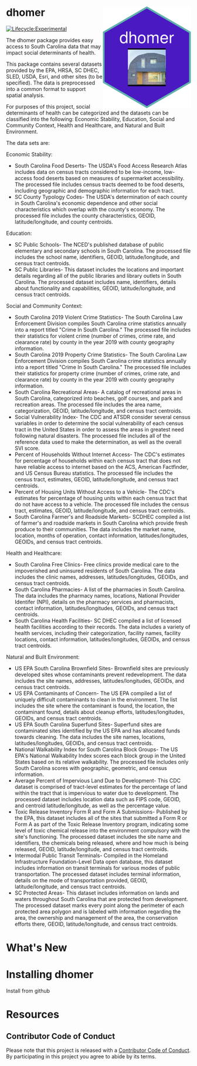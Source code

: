 
# dhomer <img src="man/figures/logo.png" align="right" />

[![Lifecycle:Experimental](https://img.shields.io/badge/Lifecycle-Experimental-339999)](https://lifecycle.r-lib.org/articles/stages.html#experimental)



The dhomer package provides easy access to South Carolina data that may impact social determinants of health.

This package contains several datasets provided by the EPA, HRSA, SC DHEC, SLED, USDA, Esri, and other sites (to be specified).  The data is preprocessed into a common format to support spatial analysis.

For purposes of this project, social determinants of health can be categorized and the datasets can be classified into the following: Economic Stability, Education, Social and Community Context, Health and Healthcare, and Natural and Built Environment.

The data sets are:

Economic Stability:
* South Carolina Food Deserts- The USDA's Food Access Research Atlas includes data on census tracts considered to be low-income, low-access food deserts based on measures of supermarket accessibility. The processed file includes census tracts deemed to be food deserts, including geographic and demographic information for each tract.
* SC County Typology Codes- The USDA's determination of each county in South Carolina's economic dependence and other social characteristics which overlap with the county's economy. The processed file includes the county characteristics, GEOID, latitude/longitude, and county centroids.

Education:
* SC Public Schools- The NCED's published database of public elementary and secondary schools in South Carolina. The processed file includes the school name, identifiers, GEOID, latitude/longitude, and census tract centroids.
* SC Public Libraries- This dataset includes the locations and important details regarding all of the public libraries and library outlets in South Carolina. The processed dataset includes name, identifiers, details about functionality and capabilities, GEOID, latitude/longitude, and census tract centroids.

Social and Community Context:
* South Carolina 2019 Violent Crime Statistics- The South Carolina Law Enforcement Division compiles South Carolina crime statistics annually into a report titled "Crime In South Carolina." The processed file includes their statistics for violent crime (number of crimes, crime rate, and clearance rate) by county in the year 2019 with county geography information.
* South Carolina 2019 Property Crime Statistics- The South Carolina Law Enforcement Division compiles South Carolina crime statistics annually into a report titled "Crime In South Carolina." The processed file includes their statistics for property crime (number of crimes, crime rate, and clearance rate) by county in the year 2019 with county geography information.
* South Carolina Recreational Areas- A catalog of recreational areas in South Carolina, categorized into beaches, golf courses, and park and recreation areas. The processed file includes the area name, categorization, GEOID, latitude/longitude, and census tract centroids.
* Social Vulnerability Index- The CDC and ATSDR consider several census variables in order to determine the social vulnerability of each census tract in the United States in order to assess the areas in greatest need following natural disasters. The processed file includes all of the reference data used to make the determination, as well as the overall SVI score.
* Percent of Households Without Internet Access- The CDC's estimates for percentage of households within each census tract that does not have reliable access to internet based on the ACS, American Factfinder, and US Census Bureau statistics. The processed file includes the census tract, estimates, GEOID, latitude/longitude, and census tract centroids.
* Percent of Housing Units Without Access to a Vehicle- The CDC's estimates for percentage of housing units within each census tract that do not have access to a vehicle. The processed file includes the census tract, estimates, GEOID, latitude/longitude, and census tract centroids.
* South Carolina Farmer's and Roadside Markets- SCDHEC compiled a list of farmer's and roadside markets in South Carolina which provide fresh produce to their communities. The data includes the market name, location, months of operation, contact information, latitudes/longitudes, GEOIDs, and census tract centroids.

Health and Healthcare:
* South Carolina Free Clinics- Free clinics provide medical care to the impoverished and uninsured residents of South Carolina. The data includes the clinic names, addresses, latitudes/longitudes, GEOIDs, and census tract centroids.
* South Carolina Pharmacies- A list of the pharmacies in South Carolina. The data includes the pharmacy names, locations, National Provider Identifer (NPI), details on the pharmacy services and pharmacists, contact information, latitudes/longitudes, GEOIDs, and census tract centroids.
* South Carolina Health Facilities- SC DHEC compiled a list of licensed health facilities according to their records. The data includes a variety of health services, including their categorization, facility names, facility locations, contact information, latitudes/longitudes, GEOIDs, and census tract centroids.

Natural and Built Environment:
* US EPA South Carolina Brownfield Sites- Brownfield sites are previously developed sites whose contaminants prevent redevelopment. The data includes the site names, addresses, latitudes/longitudes, GEOIDs, and census tract centroids.
* US EPA Contaminants of Concern- The US EPA compiled a list of uniquely difficult contaminants to clean in the environment. The list includes the site where the contaminant is found, the location, the contaminant found, details about cleanup efforts, latitudes/longitudes, GEOIDs, and census tract centroids.
* US EPA South Carolina Superfund Sites- Superfund sites are contaminated sites identified by the US EPA and has allocated funds towards cleaning. The data includes the site names, locations, latitudes/longitudes, GEOIDs, and census tract centroids.
* National Walkability Index for South Carolina Block Groups- The US EPA's National Walkability Index scores each block group in the United States based on its relative walkability. The processed file includes only South Carolina scores with geographic, geometric, and census information.
* Average Percent of Impervious Land Due to Development- This CDC dataset is comprised of tract-level estimates for the percentage of land within the tract that is impervious to water due to development. The processed dataset includes location data such as FIPS code, GEOID, and centroid latitude/longitude, as well as the percentage value.
* Toxic Release Inventory Form R and Form A Submissions- Published by the EPA, this dataset includes all of the sites that submitted a Form R or Form A as part of the Toxic Release Inventory program, indicating some level of toxic chemical release into the environment compulsory with the site's functioning. The processed dataset includes the site name and identifiers, the chemicals being released, where and how much is being released, GEOID, latitude/longitude, and census tract centroids.
* Intermodal Public Transit Terminals- Compiled in the Homeland Infrastructure Foundation-Level Data open database, this dataset includes information on transit terminals for various modes of public transportation. The processed dataset includes terminal information, details on the mode of transportation provided, GEOID, latitude/longitude, and census tract centroids. 
* SC Protected Areas- This dataset includes information on lands and waters throughout South Carolina that are protected from development. The processed dataset marks every point along the perimeter of each protected area polygon and is labeled with information regarding the area, the ownership and management of the area, the conservation efforts there, GEOID, latitude/longitude, and census tract centroids.


# What's New

# Installing dhomer

Install from github


# Resources



## Contributor Code of Conduct
Please note that this project is released with a [Contributor Code of Conduct](.github/CODE_OF_CONDUCT.md). By participating in this project you agree to abide by its terms.




